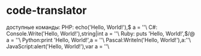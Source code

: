 # code-translator
доступные команды:
PHP: echo('Hello, World!'),$ a = ''\\
C#: Console.Write('Hello, World!'),string|int a = ''\\
Ruby: puts 'Hello, World!',$/@ a = ''\\
Python:print 'Hello, World!',a = ''\\
Pascal:Writeln('Hello, World!'),a:''\\
JavaScript:alert('Hello, World!'),var a = ''\\
